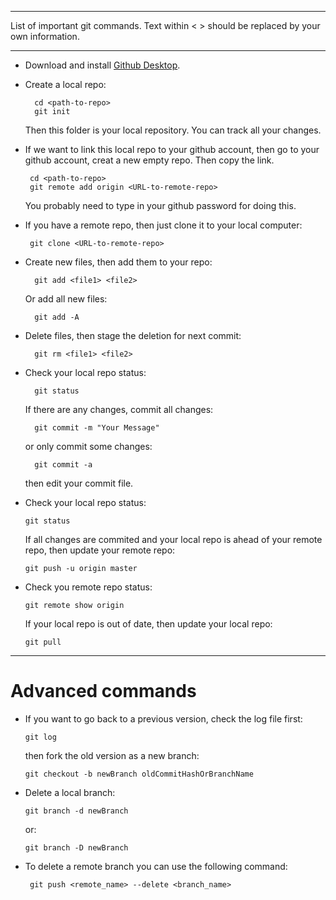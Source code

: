 
---------------------------------------

List of important git commands. Text within < > should be replaced by your own information.

---------------------------------------
- Download and install [Github Desktop](https://desktop.github.com/). 

- Create a local repo:

        cd <path-to-repo>
        git init

  Then this folder is your local repository. You can track all your changes.
  
- If we want to link this local repo to your github account, then go to your github account, creat a new empty repo. Then copy the link.

       cd <path-to-repo>
       git remote add origin <URL-to-remote-repo>

  You probably need to type in your github password for doing this.
  
- If you have a remote repo, then just clone it to your local computer:
      
       git clone <URL-to-remote-repo>
       
- Create new files, then add them to your repo:

        git add <file1> <file2>
 
   Or add all new files:
 
        git add -A
 
- Delete files, then stage the deletion for next commit:
 
        git rm <file1> <file2>

- Check your local repo status:

        git status

  If there are any changes, commit all changes:

        git commit -m "Your Message"
  or only commit some changes:

        git commit -a
  then edit your commit file.

- Check your local repo status:

      git status
    
  If all changes are commited and your local repo is ahead of your remote repo, then update your remote repo:

      git push -u origin master
    
- Check you remote repo status:

      git remote show origin
    
  If your local repo is out of date, then update your local repo:

      git pull
      
      
--------------------------------
# Advanced commands

- If you want to go back to a previous version, check the log file first:
      
      git log
  then fork the old version as a new branch:
      
      git checkout -b newBranch oldCommitHashOrBranchName
      
 - Delete a local branch:
 
       git branch -d newBranch
   or: 
       
       git branch -D newBranch
       
- To delete a remote branch you can use the following command:

       git push <remote_name> --delete <branch_name>
       
       

